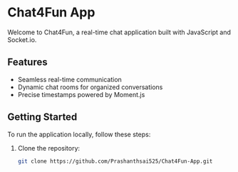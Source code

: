 # Chat4Fun App

Welcome to Chat4Fun, a real-time chat application built with JavaScript and Socket.io.

## Features

- Seamless real-time communication
- Dynamic chat rooms for organized conversations
- Precise timestamps powered by Moment.js

## Getting Started

To run the application locally, follow these steps:

1. Clone the repository:
   ```bash
   git clone https://github.com/Prashanthsai525/Chat4Fun-App.git
